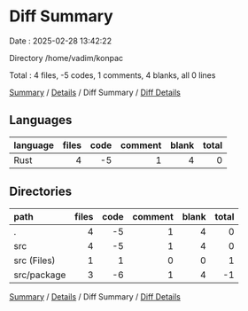 # Diff Summary

Date : 2025-02-28 13:42:22

Directory /home/vadim/konpac

Total : 4 files,  -5 codes, 1 comments, 4 blanks, all 0 lines

[Summary](results.md) / [Details](details.md) / Diff Summary / [Diff Details](diff-details.md)

## Languages
| language | files | code | comment | blank | total |
| :--- | ---: | ---: | ---: | ---: | ---: |
| Rust | 4 | -5 | 1 | 4 | 0 |

## Directories
| path | files | code | comment | blank | total |
| :--- | ---: | ---: | ---: | ---: | ---: |
| . | 4 | -5 | 1 | 4 | 0 |
| src | 4 | -5 | 1 | 4 | 0 |
| src (Files) | 1 | 1 | 0 | 0 | 1 |
| src/package | 3 | -6 | 1 | 4 | -1 |

[Summary](results.md) / [Details](details.md) / Diff Summary / [Diff Details](diff-details.md)